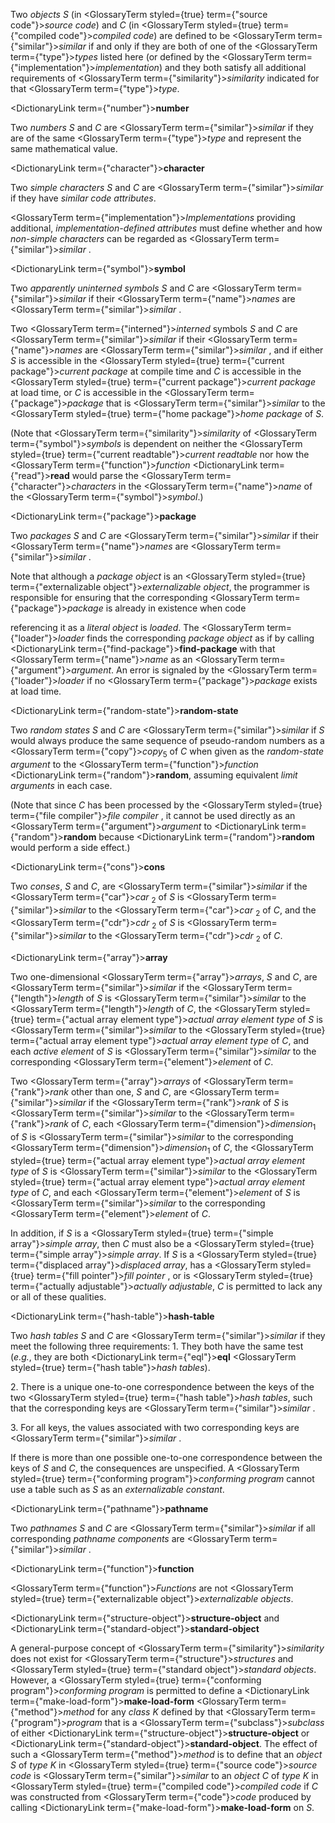  



Two *objects S* (in <GlossaryTerm styled={true} term={"source code"}><i>source code</i></GlossaryTerm>) and *C* (in <GlossaryTerm styled={true} term={"compiled code"}><i>compiled code</i></GlossaryTerm>) are defined to be <GlossaryTerm  term={"similar"}><i>similar</i></GlossaryTerm> if and only if they are both of one of the <GlossaryTerm  term={"type"}><i>types</i></GlossaryTerm> listed here (or defined by the <GlossaryTerm  term={"implementation"}><i>implementation</i></GlossaryTerm>) and they both satisfy all additional requirements of <GlossaryTerm  term={"similarity"}><i>similarity</i></GlossaryTerm> indicated for that <GlossaryTerm  term={"type"}><i>type</i></GlossaryTerm>. 



<DictionaryLink  term={"number"}><b>number</b></DictionaryLink> 



Two *numbers S* and *C* are <GlossaryTerm  term={"similar"}><i>similar</i></GlossaryTerm> if they are of the same <GlossaryTerm  term={"type"}><i>type</i></GlossaryTerm> and represent the same mathematical value. 



<DictionaryLink  term={"character"}><b>character</b></DictionaryLink> 



Two *simple characters S* and *C* are <GlossaryTerm  term={"similar"}><i>similar</i></GlossaryTerm> if they have *similar code attributes*. 



<GlossaryTerm  term={"implementation"}><i>Implementations</i></GlossaryTerm> providing additional, *implementation-defined attributes* must define whether and how *non-simple characters* can be regarded as <GlossaryTerm  term={"similar"}><i>similar</i></GlossaryTerm> . 



<DictionaryLink  term={"symbol"}><b>symbol</b></DictionaryLink> 



Two *apparently uninterned symbols S* and *C* are <GlossaryTerm  term={"similar"}><i>similar</i></GlossaryTerm> if their <GlossaryTerm  term={"name"}><i>names</i></GlossaryTerm> are <GlossaryTerm  term={"similar"}><i>similar</i></GlossaryTerm> . 



Two <GlossaryTerm  term={"interned"}><i>interned</i></GlossaryTerm> symbols *S* and *C* are <GlossaryTerm  term={"similar"}><i>similar</i></GlossaryTerm> if their <GlossaryTerm  term={"name"}><i>names</i></GlossaryTerm> are <GlossaryTerm  term={"similar"}><i>similar</i></GlossaryTerm> , and if either *S* is accessible in the <GlossaryTerm styled={true} term={"current package"}><i>current package</i></GlossaryTerm> at compile time and *C* is accessible in the <GlossaryTerm styled={true} term={"current package"}><i>current package</i></GlossaryTerm> at load time, or *C* is accessible in the <GlossaryTerm  term={"package"}><i>package</i></GlossaryTerm> that is <GlossaryTerm  term={"similar"}><i>similar</i></GlossaryTerm> to the <GlossaryTerm styled={true} term={"home package"}><i>home package</i></GlossaryTerm> of *S*. 



(Note that <GlossaryTerm  term={"similarity"}><i>similarity</i></GlossaryTerm> of <GlossaryTerm  term={"symbol"}><i>symbols</i></GlossaryTerm> is dependent on neither the <GlossaryTerm styled={true} term={"current readtable"}><i>current readtable</i></GlossaryTerm> nor how the <GlossaryTerm  term={"function"}><i>function</i></GlossaryTerm> <DictionaryLink  term={"read"}><b>read</b></DictionaryLink> would parse the <GlossaryTerm  term={"character"}><i>characters</i></GlossaryTerm> in the <GlossaryTerm  term={"name"}><i>name</i></GlossaryTerm> of the <GlossaryTerm  term={"symbol"}><i>symbol</i></GlossaryTerm>.) 



<DictionaryLink  term={"package"}><b>package</b></DictionaryLink> 



Two *packages S* and *C* are <GlossaryTerm  term={"similar"}><i>similar</i></GlossaryTerm> if their <GlossaryTerm  term={"name"}><i>names</i></GlossaryTerm> are <GlossaryTerm  term={"similar"}><i>similar</i></GlossaryTerm> . 



Note that although a *package object* is an <GlossaryTerm styled={true} term={"externalizable object"}><i>externalizable object</i></GlossaryTerm>, the programmer is responsible for ensuring that the corresponding <GlossaryTerm  term={"package"}><i>package</i></GlossaryTerm> is already in existence when code  







referencing it as a *literal object* is *loaded*. The <GlossaryTerm  term={"loader"}><i>loader</i></GlossaryTerm> finds the corresponding *package object* as if by calling <DictionaryLink  term={"find-package"}><b>find-package</b></DictionaryLink> with that <GlossaryTerm  term={"name"}><i>name</i></GlossaryTerm> as an <GlossaryTerm  term={"argument"}><i>argument</i></GlossaryTerm>. An error is signaled by the <GlossaryTerm  term={"loader"}><i>loader</i></GlossaryTerm> if no <GlossaryTerm  term={"package"}><i>package</i></GlossaryTerm> exists at load time. 



<DictionaryLink  term={"random-state"}><b>random-state</b></DictionaryLink> 



Two *random states S* and *C* are <GlossaryTerm  term={"similar"}><i>similar</i></GlossaryTerm> if *S* would always produce the same sequence of pseudo-random numbers as a <GlossaryTerm  term={"copy"}><i>copy</i></GlossaryTerm><sub>5</sub> of *C* when given as the *random-state argument* to the <GlossaryTerm  term={"function"}><i>function</i></GlossaryTerm> <DictionaryLink  term={"random"}><b>random</b></DictionaryLink>, assuming equivalent *limit arguments* in each case. 



(Note that since *C* has been processed by the <GlossaryTerm styled={true} term={"file compiler"}><i>file compiler</i></GlossaryTerm> , it cannot be used directly as an <GlossaryTerm  term={"argument"}><i>argument</i></GlossaryTerm> to <DictionaryLink  term={"random"}><b>random</b></DictionaryLink> because <DictionaryLink  term={"random"}><b>random</b></DictionaryLink> would perform a side effect.) 



<DictionaryLink  term={"cons"}><b>cons</b></DictionaryLink> 



Two *conses*, *S* and *C*, are <GlossaryTerm  term={"similar"}><i>similar</i></GlossaryTerm> if the <GlossaryTerm  term={"car"}><i>car</i></GlossaryTerm> <sub>2</sub> of *S* is <GlossaryTerm  term={"similar"}><i>similar</i></GlossaryTerm> to the <GlossaryTerm  term={"car"}><i>car</i></GlossaryTerm> <sub>2</sub> of *C*, and the <GlossaryTerm  term={"cdr"}><i>cdr</i></GlossaryTerm> <sub>2</sub> of *S* is <GlossaryTerm  term={"similar"}><i>similar</i></GlossaryTerm> to the <GlossaryTerm  term={"cdr"}><i>cdr</i></GlossaryTerm> <sub>2</sub> of *C*. 



<DictionaryLink  term={"array"}><b>array</b></DictionaryLink> 



Two one-dimensional <GlossaryTerm  term={"array"}><i>arrays</i></GlossaryTerm>, *S* and *C*, are <GlossaryTerm  term={"similar"}><i>similar</i></GlossaryTerm> if the <GlossaryTerm  term={"length"}><i>length</i></GlossaryTerm> of *S* is <GlossaryTerm  term={"similar"}><i>similar</i></GlossaryTerm> to the <GlossaryTerm  term={"length"}><i>length</i></GlossaryTerm> of *C*, the <GlossaryTerm styled={true} term={"actual array element type"}><i>actual array element type</i></GlossaryTerm> of *S* is <GlossaryTerm  term={"similar"}><i>similar</i></GlossaryTerm> to the <GlossaryTerm styled={true} term={"actual array element type"}><i>actual array element type</i></GlossaryTerm> of *C*, and each *active element* of *S* is <GlossaryTerm  term={"similar"}><i>similar</i></GlossaryTerm> to the corresponding <GlossaryTerm  term={"element"}><i>element</i></GlossaryTerm> of *C*. 



Two <GlossaryTerm  term={"array"}><i>arrays</i></GlossaryTerm> of <GlossaryTerm  term={"rank"}><i>rank</i></GlossaryTerm> other than one, *S* and *C*, are <GlossaryTerm  term={"similar"}><i>similar</i></GlossaryTerm> if the <GlossaryTerm  term={"rank"}><i>rank</i></GlossaryTerm> of *S* is <GlossaryTerm  term={"similar"}><i>similar</i></GlossaryTerm> to the <GlossaryTerm  term={"rank"}><i>rank</i></GlossaryTerm> of *C*, each <GlossaryTerm  term={"dimension"}><i>dimension</i></GlossaryTerm><sub>1</sub> of *S* is <GlossaryTerm  term={"similar"}><i>similar</i></GlossaryTerm> to the corresponding <GlossaryTerm  term={"dimension"}><i>dimension</i></GlossaryTerm><sub>1</sub> of *C*, the <GlossaryTerm styled={true} term={"actual array element type"}><i>actual array element type</i></GlossaryTerm> of *S* is <GlossaryTerm  term={"similar"}><i>similar</i></GlossaryTerm> to the <GlossaryTerm styled={true} term={"actual array element type"}><i>actual array element type</i></GlossaryTerm> of *C*, and each <GlossaryTerm  term={"element"}><i>element</i></GlossaryTerm> of *S* is <GlossaryTerm  term={"similar"}><i>similar</i></GlossaryTerm> to the corresponding <GlossaryTerm  term={"element"}><i>element</i></GlossaryTerm> of *C*. 



In addition, if *S* is a <GlossaryTerm styled={true} term={"simple array"}><i>simple array</i></GlossaryTerm>, then *C* must also be a <GlossaryTerm styled={true} term={"simple array"}><i>simple array</i></GlossaryTerm>. If *S* is a <GlossaryTerm styled={true} term={"displaced array"}><i>displaced array</i></GlossaryTerm>, has a <GlossaryTerm styled={true} term={"fill pointer"}><i>fill pointer</i></GlossaryTerm> , or is <GlossaryTerm styled={true} term={"actually adjustable"}><i>actually adjustable</i></GlossaryTerm>, *C* is permitted to lack any or all of these qualities. 



<DictionaryLink  term={"hash-table"}><b>hash-table</b></DictionaryLink> 



Two *hash tables S* and *C* are <GlossaryTerm  term={"similar"}><i>similar</i></GlossaryTerm> if they meet the following three requirements: 1. They both have the same test (*e.g.*, they are both <DictionaryLink  term={"eql"}><b>eql</b></DictionaryLink> <GlossaryTerm styled={true} term={"hash table"}><i>hash tables</i></GlossaryTerm>). 



2\. There is a unique one-to-one correspondence between the keys of the two <GlossaryTerm styled={true} term={"hash table"}><i>hash tables</i></GlossaryTerm>, such that the corresponding keys are <GlossaryTerm  term={"similar"}><i>similar</i></GlossaryTerm> . 



3\. For all keys, the values associated with two corresponding keys are <GlossaryTerm  term={"similar"}><i>similar</i></GlossaryTerm> . 



If there is more than one possible one-to-one correspondence between the keys of *S* and *C*, the consequences are unspecified. A <GlossaryTerm styled={true} term={"conforming program"}><i>conforming program</i></GlossaryTerm> cannot use a table such as *S* as an *externalizable constant*.  







<DictionaryLink  term={"pathname"}><b>pathname</b></DictionaryLink> 



Two *pathnames S* and *C* are <GlossaryTerm  term={"similar"}><i>similar</i></GlossaryTerm> if all corresponding *pathname components* are <GlossaryTerm  term={"similar"}><i>similar</i></GlossaryTerm> . 



<DictionaryLink  term={"function"}><b>function</b></DictionaryLink> 



<GlossaryTerm  term={"function"}><i>Functions</i></GlossaryTerm> are not <GlossaryTerm styled={true} term={"externalizable object"}><i>externalizable objects</i></GlossaryTerm>. 



<DictionaryLink  term={"structure-object"}><b>structure-object</b></DictionaryLink> and <DictionaryLink  term={"standard-object"}><b>standard-object</b></DictionaryLink> 



A general-purpose concept of <GlossaryTerm  term={"similarity"}><i>similarity</i></GlossaryTerm> does not exist for <GlossaryTerm  term={"structure"}><i>structures</i></GlossaryTerm> and <GlossaryTerm styled={true} term={"standard object"}><i>standard objects</i></GlossaryTerm>. However, a <GlossaryTerm styled={true} term={"conforming program"}><i>conforming program</i></GlossaryTerm> is permitted to define a <DictionaryLink  term={"make-load-form"}><b>make-load-form</b></DictionaryLink> <GlossaryTerm  term={"method"}><i>method</i></GlossaryTerm> for any *class K* defined by that <GlossaryTerm  term={"program"}><i>program</i></GlossaryTerm> that is a <GlossaryTerm  term={"subclass"}><i>subclass</i></GlossaryTerm> of either <DictionaryLink  term={"structure-object"}><b>structure-object</b></DictionaryLink> or <DictionaryLink  term={"standard-object"}><b>standard-object</b></DictionaryLink>. The effect of such a <GlossaryTerm  term={"method"}><i>method</i></GlossaryTerm> is to define that an *object S* of *type K* in <GlossaryTerm styled={true} term={"source code"}><i>source code</i></GlossaryTerm> is <GlossaryTerm  term={"similar"}><i>similar</i></GlossaryTerm> to an *object C* of *type K* in <GlossaryTerm styled={true} term={"compiled code"}><i>compiled code</i></GlossaryTerm> if *C* was constructed from <GlossaryTerm  term={"code"}><i>code</i></GlossaryTerm> produced by calling <DictionaryLink  term={"make-load-form"}><b>make-load-form</b></DictionaryLink> on *S*. 



